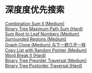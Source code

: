 # 深度度优先搜索

<a href="src/1-500/40">Combination Sum II (Medium)</a><br>
<a href="src/1-500/124">Binary Tree Maximum Path Sum (Hard)</a><br>
<a href="src/1-500/129">Sum Root to Leaf Numbers (Medium)</a><br>
<a href="src/1-500/130">Surrounded Regions (Medium)</a><br>
<a href="src/1-500/133">Graph Clone (Medium) 与下一题几乎一样</a><br>
<a href="src/1-500/138">Copy List with Random Pointer (Medium)</a><br>
<a href="src/1-500/140">Word Break II (Hard)</a><br>
<a href="src/1-500/144">Binary Tree Preorder Traversal (Medium)</a><br>
<a href="src/1-500/145">Binary Tree Postorder Traversal (Hard)</a><br>